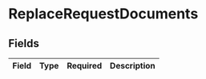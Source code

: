 # ReplaceRequestDocuments


## Fields

| Field       | Type        | Required    | Description |
| ----------- | ----------- | ----------- | ----------- |